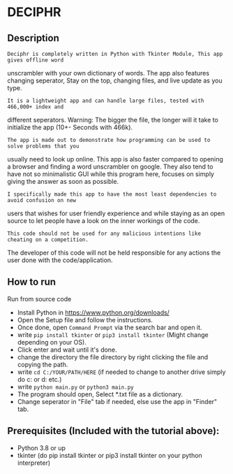 # DECIPHR
## Description
	Deciphr is completely written in Python with Tkinter Module, This app gives offline word
unscrambler with your own dictionary of words. The app also features changing seperator,
Stay on the top, changing files, and live update as you type.

	It is a lightweight app and can handle large files, tested with 466,000+ index and
different seperators. Warning: The bigger the file, the longer will it take to initialize the app
(10+- Seconds with 466k).

	The app is made out to demonstrate how programming can be used to solve problems that you
usually need to look up online. This app is also faster compared to opening a browser and finding
a word unscrambler on google. They also tend to have not so minimalistic GUI while this program
here, focuses on simply giving the answer as soon as possible.

	I specifically made this app to have the most least dependencies to avoid confusion on new
users that wishes for user friendly experience and while staying as an open source to let people
have a look on the inner workings of the code.

    This code should not be used for any malicious intentions like cheating on a competition.
The developer of this code will not be held responsible for any actions the user done with the
code/application.


## How to run
Run from source code
- Install Python in https://www.python.org/downloads/
- Open the Setup file and follow the instructions.
- Once done, open `Command Prompt` via the search bar and open it.
- write `pip install tkinter` or `pip3 install tkinter` (Might change depending on your OS).
- Click enter and wait until it's done.
- change the directory the file directory by right clicking the file and copying the path.
- write `cd C:/YOUR/PATH/HERE` (if needed to change to another drive simply do c: or d: etc.)
- write `python main.py` or `python3 main.py`
- The program should open, Select *.txt file as a dictionary.
- Change seperator in "File" tab if needed, else use the app in "Finder" tab.


## Prerequisites (Included with the tutorial above):
- Python 3.8 or up
- tkinter (do pip install tkinter or pip3 install tkinter on your python interpreter)
